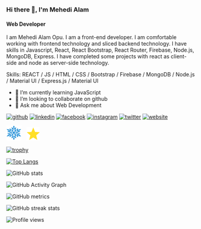 <!--![Web Developer](https://i.ibb.co/0s1bH2r/my-photo.png)-->

### Hi there 👋, I'm Mehedi Alam
#### Web Developer

I am Mehedi Alam Opu. I am a front-end developer. I am comfortable working with frontend technology and sliced backend technology. I have skills in Javascript, React, React Bootstrap, React Router, Firebase, Node.js, MongoDB, Express. I have completed some projects with react as client-side and node as server-side technology.

Skills: REACT / JS / HTML / CSS / Bootstrap / Firebase / MongoDB / Node.js / Material UI /  Express.js / Material UI

- 🌱 I’m currently learning JavaScript 
- 👯 I’m looking to collaborate on github 
- 💬 Ask me about Web Development 


[<img src='https://cdn.jsdelivr.net/npm/simple-icons@3.0.1/icons/github.svg' alt='github' height='40'>](https://github.com/Mehedi109)  [<img src='https://cdn.jsdelivr.net/npm/simple-icons@3.0.1/icons/linkedin.svg' alt='linkedin' height='40'>](https://www.linkedin.com/in/mehedi-alam-5349781a1/)  [<img src='https://cdn.jsdelivr.net/npm/simple-icons@3.0.1/icons/facebook.svg' alt='facebook' height='40'>](https://www.facebook.com/mehedi.alam11)  [<img src='https://cdn.jsdelivr.net/npm/simple-icons@3.0.1/icons/instagram.svg' alt='instagram' height='40'>](https://www.instagram.com/mehedialam27/)  [<img src='https://cdn.jsdelivr.net/npm/simple-icons@3.0.1/icons/twitter.svg' alt='twitter' height='40'>](https://twitter.com/MehediA31402220)  [<img src='https://cdn.jsdelivr.net/npm/simple-icons@3.0.1/icons/icloud.svg' alt='website' height='40'>](https://www.mehedialam.netlify.app)  

<a href='https://archiveprogram.github.com/'><img src='https://raw.githubusercontent.com/acervenky/animated-github-badges/master/assets/acbadge.gif' width='40' height='40'></a> <a href='https://stars.github.com/'><img src='https://raw.githubusercontent.com/acervenky/animated-github-badges/master/assets/starbadge.gif' width='35' height='35'></a> 

[![trophy](https://github-profile-trophy.vercel.app/?username=Mehedi109)](https://github.com/ryo-ma/github-profile-trophy)

[![Top Langs](https://github-readme-stats.vercel.app/api/top-langs/?username=Mehedi109)](https://github.com/anuraghazra/github-readme-stats)

![GitHub stats](https://github-readme-stats.vercel.app/api?username=Mehedi109&show_icons=true)  

![GitHub Activity Graph](https://activity-graph.herokuapp.com/graph?username=Mehedi109)  

![GitHub metrics](https://metrics.lecoq.io/Mehedi109)  

![GitHub streak stats](https://github-readme-streak-stats.herokuapp.com/?user=Mehedi109)  

![Profile views](https://gpvc.arturio.dev/Mehedi109)  
